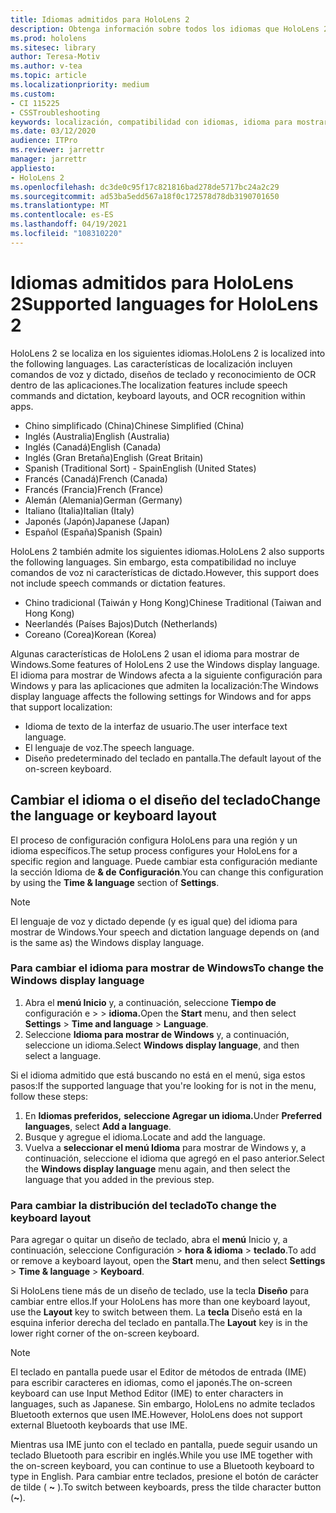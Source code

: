 ```yaml
---
title: Idiomas admitidos para HoloLens 2
description: Obtenga información sobre todos los idiomas que HoloLens 2, cambiar los diseños de teclado y actualizar el idioma para mostrar de Windows.
ms.prod: hololens
ms.sitesec: library
author: Teresa-Motiv
ms.author: v-tea
ms.topic: article
ms.localizationpriority: medium
ms.custom:
- CI 115225
- CSSTroubleshooting
keywords: localización, compatibilidad con idiomas, idioma para mostrar, idioma del teclado, IME, diseño de teclado
ms.date: 03/12/2020
audience: ITPro
ms.reviewer: jarrettr
manager: jarrettr
appliesto:
- HoloLens 2
ms.openlocfilehash: dc3de0c95f17c821816bad278de5717bc24a2c29
ms.sourcegitcommit: ad53ba5edd567a18f0c172578d78db3190701650
ms.translationtype: MT
ms.contentlocale: es-ES
ms.lasthandoff: 04/19/2021
ms.locfileid: "108310220"
---
```

# <a name="supported-languages-for-hololens-2"></a><span data-ttu-id="24681-104">Idiomas admitidos para HoloLens 2</span><span class="sxs-lookup"><span data-stu-id="24681-104">Supported languages for HoloLens 2</span></span>

<span data-ttu-id="24681-105">HoloLens 2 se localiza en los siguientes idiomas.</span><span class="sxs-lookup"><span data-stu-id="24681-105">HoloLens 2 is localized into the following languages.</span></span> <span data-ttu-id="24681-106">Las características de localización incluyen comandos de voz y dictado, diseños de teclado y reconocimiento de OCR dentro de las aplicaciones.</span><span class="sxs-lookup"><span data-stu-id="24681-106">The localization features include speech commands and dictation, keyboard layouts, and OCR recognition within apps.</span></span>

- <span data-ttu-id="24681-107">Chino simplificado (China)</span><span class="sxs-lookup"><span data-stu-id="24681-107">Chinese Simplified (China)</span></span>
- <span data-ttu-id="24681-108">Inglés (Australia)</span><span class="sxs-lookup"><span data-stu-id="24681-108">English (Australia)</span></span>
- <span data-ttu-id="24681-109">Inglés (Canadá)</span><span class="sxs-lookup"><span data-stu-id="24681-109">English (Canada)</span></span>
- <span data-ttu-id="24681-110">Inglés (Gran Bretaña)</span><span class="sxs-lookup"><span data-stu-id="24681-110">English (Great Britain)</span></span>
- <span data-ttu-id="24681-111">Spanish (Traditional Sort) - Spain</span><span class="sxs-lookup"><span data-stu-id="24681-111">English (United States)</span></span>
- <span data-ttu-id="24681-112">Francés (Canadá)</span><span class="sxs-lookup"><span data-stu-id="24681-112">French (Canada)</span></span>
- <span data-ttu-id="24681-113">Francés (Francia)</span><span class="sxs-lookup"><span data-stu-id="24681-113">French (France)</span></span>
- <span data-ttu-id="24681-114">Alemán (Alemania)</span><span class="sxs-lookup"><span data-stu-id="24681-114">German (Germany)</span></span>
- <span data-ttu-id="24681-115">Italiano (Italia)</span><span class="sxs-lookup"><span data-stu-id="24681-115">Italian (Italy)</span></span>
- <span data-ttu-id="24681-116">Japonés (Japón)</span><span class="sxs-lookup"><span data-stu-id="24681-116">Japanese (Japan)</span></span>
- <span data-ttu-id="24681-117">Español (España)</span><span class="sxs-lookup"><span data-stu-id="24681-117">Spanish (Spain)</span></span>

<span data-ttu-id="24681-118">HoloLens 2 también admite los siguientes idiomas.</span><span class="sxs-lookup"><span data-stu-id="24681-118">HoloLens 2 also supports the following languages.</span></span> <span data-ttu-id="24681-119">Sin embargo, esta compatibilidad no incluye comandos de voz ni características de dictado.</span><span class="sxs-lookup"><span data-stu-id="24681-119">However, this support does not include speech commands or dictation features.</span></span>

- <span data-ttu-id="24681-120">Chino tradicional (Taiwán y Hong Kong)</span><span class="sxs-lookup"><span data-stu-id="24681-120">Chinese Traditional (Taiwan and Hong Kong)</span></span>
- <span data-ttu-id="24681-121">Neerlandés (Países Bajos)</span><span class="sxs-lookup"><span data-stu-id="24681-121">Dutch (Netherlands)</span></span>
- <span data-ttu-id="24681-122">Coreano (Corea)</span><span class="sxs-lookup"><span data-stu-id="24681-122">Korean (Korea)</span></span>

<span data-ttu-id="24681-123">Algunas características de HoloLens 2 usan el idioma para mostrar de Windows.</span><span class="sxs-lookup"><span data-stu-id="24681-123">Some features of HoloLens 2 use the Windows display language.</span></span> <span data-ttu-id="24681-124">El idioma para mostrar de Windows afecta a la siguiente configuración para Windows y para las aplicaciones que admiten la localización:</span><span class="sxs-lookup"><span data-stu-id="24681-124">The Windows display language affects the following settings for Windows and for apps that support localization:</span></span>

- <span data-ttu-id="24681-125">Idioma de texto de la interfaz de usuario.</span><span class="sxs-lookup"><span data-stu-id="24681-125">The user interface text language.</span></span>
- <span data-ttu-id="24681-126">El lenguaje de voz.</span><span class="sxs-lookup"><span data-stu-id="24681-126">The speech language.</span></span>
- <span data-ttu-id="24681-127">Diseño predeterminado del teclado en pantalla.</span><span class="sxs-lookup"><span data-stu-id="24681-127">The default layout of the on-screen keyboard.</span></span>

## <a name="change-the-language-or-keyboard-layout"></a><span data-ttu-id="24681-128">Cambiar el idioma o el diseño del teclado</span><span class="sxs-lookup"><span data-stu-id="24681-128">Change the language or keyboard layout</span></span>

<span data-ttu-id="24681-129">El proceso de configuración configura HoloLens para una región y un idioma específicos.</span><span class="sxs-lookup"><span data-stu-id="24681-129">The setup process configures your HoloLens for a specific region and language.</span></span> <span data-ttu-id="24681-130">Puede cambiar esta configuración mediante la sección Idioma de **& de** **Configuración**.</span><span class="sxs-lookup"><span data-stu-id="24681-130">You can change this configuration by using the **Time & language** section of **Settings**.</span></span>

> [!NOTE]  
> <span data-ttu-id="24681-131">El lenguaje de voz y dictado depende (y es igual que) del idioma para mostrar de Windows.</span><span class="sxs-lookup"><span data-stu-id="24681-131">Your speech and dictation language depends on (and is the same as) the Windows display language.</span></span>

### <a name="to-change-the-windows-display-language"></a><span data-ttu-id="24681-132">Para cambiar el idioma para mostrar de Windows</span><span class="sxs-lookup"><span data-stu-id="24681-132">To change the Windows display language</span></span>

1. <span data-ttu-id="24681-133">Abra el **menú Inicio** y, a continuación, seleccione **Tiempo de** configuración e  >    >  **idioma.**</span><span class="sxs-lookup"><span data-stu-id="24681-133">Open the **Start** menu, and then select **Settings** > **Time and language** > **Language**.</span></span>
2. <span data-ttu-id="24681-134">Seleccione **Idioma para mostrar de Windows** y, a continuación, seleccione un idioma.</span><span class="sxs-lookup"><span data-stu-id="24681-134">Select **Windows display language**, and then select a language.</span></span>  

<span data-ttu-id="24681-135">Si el idioma admitido que está buscando no está en el menú, siga estos pasos:</span><span class="sxs-lookup"><span data-stu-id="24681-135">If the supported language that you're looking for is not in the menu, follow these steps:</span></span>  

1. <span data-ttu-id="24681-136">En **Idiomas preferidos,** **seleccione Agregar un idioma.**</span><span class="sxs-lookup"><span data-stu-id="24681-136">Under **Preferred languages**, select **Add a language**.</span></span>
2. <span data-ttu-id="24681-137">Busque y agregue el idioma.</span><span class="sxs-lookup"><span data-stu-id="24681-137">Locate and add the language.</span></span>
3. <span data-ttu-id="24681-138">Vuelva a **seleccionar el menú Idioma** para mostrar de Windows y, a continuación, seleccione el idioma que agregó en el paso anterior.</span><span class="sxs-lookup"><span data-stu-id="24681-138">Select the **Windows display language** menu again, and then select the language that you added in the previous step.</span></span>

### <a name="to-change-the-keyboard-layout"></a><span data-ttu-id="24681-139">Para cambiar la distribución del teclado</span><span class="sxs-lookup"><span data-stu-id="24681-139">To change the keyboard layout</span></span>

<span data-ttu-id="24681-140">Para agregar o quitar un diseño de teclado, abra el **menú** Inicio y, a continuación, seleccione Configuración  >  **hora & idioma**  >  **teclado**.</span><span class="sxs-lookup"><span data-stu-id="24681-140">To add or remove a keyboard layout, open the **Start** menu, and then select **Settings** > **Time & language** > **Keyboard**.</span></span>

<span data-ttu-id="24681-141">Si HoloLens tiene más de un diseño de teclado, use la tecla **Diseño** para cambiar entre ellos.</span><span class="sxs-lookup"><span data-stu-id="24681-141">If your HoloLens has more than one keyboard layout, use the **Layout** key to switch between them.</span></span> <span data-ttu-id="24681-142">La **tecla** Diseño está en la esquina inferior derecha del teclado en pantalla.</span><span class="sxs-lookup"><span data-stu-id="24681-142">The **Layout** key is in the lower right corner of the on-screen keyboard.</span></span>

> [!NOTE]  
> <span data-ttu-id="24681-143">El teclado en pantalla puede usar el Editor de métodos de entrada (IME) para escribir caracteres en idiomas, como el japonés.</span><span class="sxs-lookup"><span data-stu-id="24681-143">The on-screen keyboard can use Input Method Editor (IME) to enter characters in languages, such as Japanese.</span></span> <span data-ttu-id="24681-144">Sin embargo, HoloLens no admite teclados Bluetooth externos que usen IME.</span><span class="sxs-lookup"><span data-stu-id="24681-144">However, HoloLens does not support external Bluetooth keyboards that use IME.</span></span>
>  
> <span data-ttu-id="24681-145">Mientras usa IME junto con el teclado en pantalla, puede seguir usando un teclado Bluetooth para escribir en inglés.</span><span class="sxs-lookup"><span data-stu-id="24681-145">While you use IME together with the on-screen keyboard, you can continue to use a Bluetooth keyboard to type in English.</span></span> <span data-ttu-id="24681-146">Para cambiar entre teclados, presione el botón de carácter de tilde ( **~** ).</span><span class="sxs-lookup"><span data-stu-id="24681-146">To switch between keyboards, press the tilde character button (**~**).</span></span>
